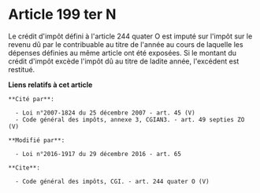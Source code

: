 # Article 199 ter N

Le crédit d'impôt défini à l'article 244 quater O est imputé sur l'impôt sur le revenu dû par le contribuable au titre de
l'année au cours de laquelle les dépenses définies au même article ont été exposées. Si le montant du crédit d'impôt excède
l'impôt dû au titre de ladite année, l'excédent est restitué.

**Liens relatifs à cet article**

	**Cité par**:

	  - Loi n°2007-1824 du 25 décembre 2007 - art. 45 (V)
	  - Code général des impôts, annexe 3, CGIAN3. - art. 49 septies ZO (V)

	**Modifié par**:

	  - Loi n°2016-1917 du 29 décembre 2016 - art. 65

	**Cite**:

	  - Code général des impôts, CGI. - art. 244 quater O (V)

